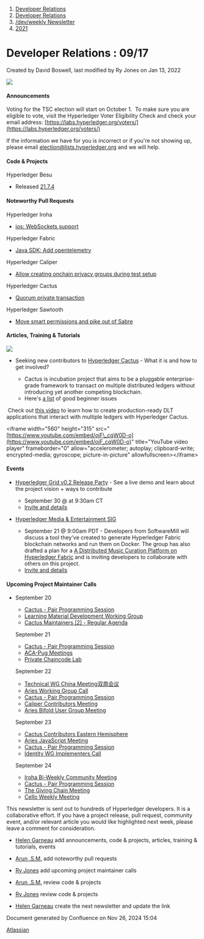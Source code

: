 1. [Developer Relations](index.html)
2. [Developer Relations](Developer-Relations_17170434.html)
3. [/dev/weekly Newsletter](17170445.html)
4. [2021](2021_17170692.html)

# Developer Relations : 09/17

Created by David Boswell, last modified by Ry Jones on Jan 13, 2022

![](https://ci5.googleusercontent.com/proxy/MJRSjrctXlb1mME2ABG2bmd6USk_RV1YmMN0IwFTnq8glRSRbLJzh0V5qUIcbOChuHya5NG1I-cT70b6ZaNTwaC4J2E-Hor9uTjrWSCVp0WrYWhNGdQijGkZSxz12C7yGsn43fvqFawLiKE7nw4n6PQZUTM-2lhEnVsqkeEMBLe23PvT=s0-d-e1-ft#http://image.email.thelinuxfoundation.org/lib/fe37157075640475711c73/m/2/0f181714-03b7-4174-9914-2c73127fde89.png)

#### Announcements

Voting for the TSC election will start on October 1.  To make sure you are eligible to vote, visit the Hyperledger Voter Eligibility Check and check your email address: [https://labs.hyperledger.org/voters/](https://labs.hyperledger.org/voters/)

If the information we have for you is incorrect or if you're not showing up, please email [election@lists.hyperledger.org](mailto:election@lists.hyperledger.org) and we will help.

#### Code &amp; Projects

Hyperledger Besu

- Released [21.7.4](https://github.com/hyperledger/besu/releases/tag/21.7.4)

#### Noteworthy Pull Requests

Hyperledger Iroha

- [ios: WebSockets support](https://github.com/hyperledger/iroha-ios/pull/133)

Hyperledger Fabric

- [Java SDK: Add opentelemetry](https://github.com/hyperledger/fabric-chaincode-java/pull/200)

Hyperledger Caliper

- [Allow creating onchain privacy groups during test setup](https://github.com/hyperledger/caliper/pull/1156)

Hyperledger Cactus

- [Quorum private transaction](https://github.com/hyperledger/cactus/pull/1337)

Hyperledger Sawtooth

- [Move smart permissions and pike out of Sabre](https://github.com/hyperledger/sawtooth-sabre/pull/152)

#### Articles, Training &amp; Tutorials

![](https://wiki.hyperledger.org/download/attachments/31200134/cactus.png?version=1&modificationDate=1589480380000&api=v2)

- Seeking new contributors to [Hyperledger Cactus](https://lf-hyperledger.atlassian.net/wiki/display/cactus/?utm_source=devweekly&utm_medium=newsletter&utm_campaign=cactus&utm_id=Cactus%20Contributeathon) - What it is and how to get involved? 
  
  - Cactus is incubation project that aims to be a pluggable enterprise-grade framework to transact on multiple distributed ledgers without introducing yet another competing blockchain.
  - Here's [a list](https://github.com/hyperledger/cactus/issues?q=is%3Aissue%20is%3Aopen%20label%3Agood-first-issue) of good beginner issues

 Check out [this video](https://www.youtube.com/embed/ojF_cqW0D-o?utm_source=youtube&utm_medium=newsletter&utm_campaign=cactus&utm_id=Cactus%20Contributeathon) to learn how to create production-ready DLT applications that interact with multiple ledgers with Hyperledger Cactus.

&lt;iframe width="560" height="315" src="[https://www.youtube.com/embed/ojF\_cqW0D-o](https://www.youtube.com/embed/ojF_cqW0D-o)" title="YouTube video player" frameborder="0" allow="accelerometer; autoplay; clipboard-write; encrypted-media; gyroscope; picture-in-picture" allowfullscreen&gt;&lt;/iframe&gt;

#### Events

- [Hyperledger Grid v0.2 Release Party](https://lists.hyperledger.org/g/grid/message/108) - See a live demo and learn about the project vision + ways to contribute 
  
  - September 30 @ at 9:30am CT
  - [Invite and details](https://lists.hyperledger.org/g/grid/message/108)
- [Hyperledger Media &amp; Entertainment SIG](https://lf-hyperledger.atlassian.net/wiki/display/MESIG/An+Introduction+to+Fabrica)
  
  - September 21 @ 9:00am PDT - Developers from SoftwareMill will discuss a tool they've created to generate Hyperledger Fabric blockchain networks and run them on Docker. The group has also drafted a plan for a [A Distributed Music Curation Platform on Hyperledger Fabric](https://lf-hyperledger.atlassian.net/wiki/display/MESIG/A+Distributed+Music+Curation+Platform+on+Hyperledger+Fabric) and is inviting developers to collaborate with others on this project.
  - [Invite and details](https://lf-hyperledger.atlassian.net/wiki/display/MESIG/An+Introduction+to+Fabrica)

#### Upcoming Project Maintainer Calls

- September 20
  
  - [Cactus - Pair Programming Session](https://lists.hyperledger.org/g/cactus/viewevent?repeatid=35080&eventid=1270191&calstart=2021-09-20)
  - [Learning Material Development Working Group](https://lists.hyperledger.org/g/learning-materials-development-wg/viewevent?repeatid=22577&eventid=1251088&calstart=2021-09-20)
  - [Cactus Maintainers \[2\] - Regular Agenda](https://lists.hyperledger.org/g/cactus/viewevent?repeatid=36251&eventid=1237786&calstart=2021-09-20)
  
  September 21
  
  - [Cactus - Pair Programming Session](https://lists.hyperledger.org/g/cactus/viewevent?repeatid=35080&eventid=1270192&calstart=2021-09-21)
  - [ACA-Pug Meetings](https://lists.hyperledger.org/g/aries/viewevent?repeatid=39584&eventid=1274583&calstart=2021-09-21)
  - [Private Chaincode Lab](https://lists.hyperledger.org/g/fabric/viewevent?repeatid=22096&eventid=1216833&calstart=2021-09-21)
  
  September 22
  
  - [Technical WG China Meeting双周会议](https://lists.hyperledger.org/g/twg-china/viewevent?repeatid=25673&eventid=1252898&calstart=2021-09-22)
  - [Aries Working Group Call](https://lists.hyperledger.org/g/aries/viewevent?repeatid=21922&eventid=1261605&calstart=2021-09-22)
  - [Cactus - Pair Programming Session](https://lists.hyperledger.org/g/cactus/viewevent?repeatid=35080&eventid=1270193&calstart=2021-09-22)
  - [Caliper Contributors Meeting](https://lists.hyperledger.org/g/caliper/viewevent?repeatid=15870&eventid=1252800&calstart=2021-09-22)
  - [Aries Bifold User Group Meeting](https://lists.hyperledger.org/g/aries/viewevent?repeatid=35315&eventid=1253048&calstart=2021-09-22)
  
  September 23
  
  - [Cactus Contributors Eastern Hemisphere](https://lists.hyperledger.org/g/cactus/viewevent?repeatid=29073&eventid=1237783&calstart=2021-09-23)
  - [Aries JavaScript Meeting](https://lists.hyperledger.org/g/aries/viewevent?repeatid=35824&eventid=1253829&calstart=2021-09-23)
  - [Cactus - Pair Programming Session](https://lists.hyperledger.org/g/cactus/viewevent?repeatid=35080&eventid=1270194&calstart=2021-09-23)
  - [Identity WG Implementers Call](https://lists.hyperledger.org/g/identity-wg/viewevent?repeatid=21924&eventid=1253659&calstart=2021-09-23)
  
  September 24
  
  - [Iroha Bi-Weekly Community Meeting](https://lists.hyperledger.org/g/iroha/viewevent?repeatid=33280&eventid=1255237&calstart=2021-09-24)
  - [Cactus - Pair Programming Session](https://lists.hyperledger.org/g/cactus/viewevent?repeatid=35080&eventid=1270195&calstart=2021-09-24)
  - [The Giving Chain Meeting](https://lists.hyperledger.org/g/learning-materials-development-wg/viewevent?repeatid=38091&eventid=1256046&calstart=2021-09-24)
  - [Cello Weekly Meeting](https://lists.hyperledger.org/g/cello/viewevent?repeatid=20636&eventid=1255149&calstart=2021-09-24)

This newsletter is sent out to hundreds of Hyperledger developers. It is a collaborative effort. If you have a project release, pull request, community event, and/or relevant article you would like highlighted next week, please leave a comment for consideration.

- [Helen Garneau](https://lf-hyperledger.atlassian.net/wiki/people/60da2fc7285656006a667081?ref=confluence) add announcements, code &amp; projects, articles, training &amp; tutorials, events
- [Arun .S.M.](https://lf-hyperledger.atlassian.net/wiki/people/621a0e5097d313006ba7386a?ref=confluence) add noteworthy pull requests
  
- [Ry Jones](https://lf-hyperledger.atlassian.net/wiki/people/557058:078cecfc-fb17-4d9a-8759-b5b74efa6850?ref=confluence) add upcoming project maintainer calls
- [Arun .S.M.](https://lf-hyperledger.atlassian.net/wiki/people/621a0e5097d313006ba7386a?ref=confluence) review code &amp; projects
- [Ry Jones](https://lf-hyperledger.atlassian.net/wiki/people/557058:078cecfc-fb17-4d9a-8759-b5b74efa6850?ref=confluence) review code &amp; projects
- [Helen Garneau](https://lf-hyperledger.atlassian.net/wiki/people/60da2fc7285656006a667081?ref=confluence) create the next newsletter and update the link

Document generated by Confluence on Nov 26, 2024 15:04

[Atlassian](http://www.atlassian.com/)
